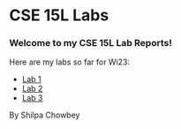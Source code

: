 # CSE 15L Labs

### Welcome to my CSE 15L Lab Reports!

Here are my labs so far for Wi23:
- [Lab 1](https://schowbey.github.io/cse15l-lab-reports/lab1/lab1.html)
- [Lab 2](https://schowbey.github.io/cse15l-lab-reports/lab2/lab2.html)
- [Lab 3](https://schowbey.github.io/cse15l-lab-reports/lab3/lab3.html)


By Shilpa Chowbey
